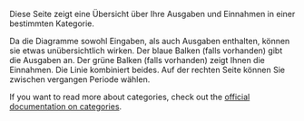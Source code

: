 Diese Seite zeigt eine Übersicht über Ihre Ausgaben und Einnahmen in einer bestimmten Kategorie.

Da die Diagramme sowohl Eingaben, als auch Ausgaben enthalten, können sie etwas unübersichtlich wirken. Der blaue Balken (falls vorhanden) gibt die Ausgaben an. Der grüne Balken (falls vorhanden) zeigt Ihnen die Einnahmen. Die Linie kombiniert beides. Auf der rechten Seite können Sie zwischen vergangen Periode wählen.

If you want to read more about categories, check out the [official documentation on categories](https://docs.firefly-iii.org/concepts/categories).